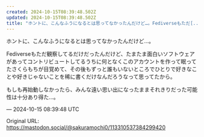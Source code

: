 ```yaml
---
created: 2024-10-15T08:39:48.502Z
updated: 2024-10-15T08:39:48.502Z
title: "ホントに、こんなふうになるとは思ってなかったんだけど…。Fediverseもただ[...]"
---
```


<p>ホントに、こんなふうになるとは思ってなかったんだけど…。</p><p>Fediverseもただ観察してるだけだったんだけど、たまたま面白いソフトウェアがあってコントリビュートしてるうちに何となくこのアカウントを作って眠ってたさくらもちが目覚めて、その後もずっと誰もいないところでひとりで好きなことや好きじゃないことを稀に書くだけなんだろうなって思ってたから。</p><p>もしも再始動しなかったら、みんな遠い思い出になったままそれきりだった可能性は十分あり得た…。</p>

&mdash; 2024-10-15 08:39:48 UTC

Original URL: https://mastodon.social/@sakuramochi0/113310537384299420
